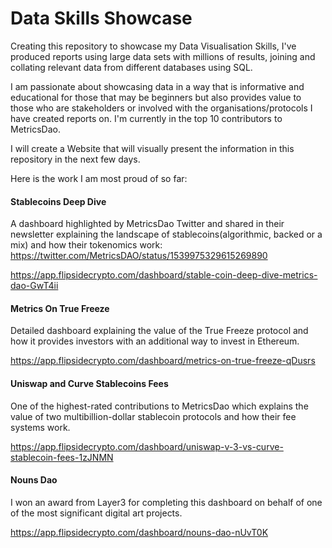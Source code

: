 <h1>Data Skills Showcase</h1>

Creating this repository to showcase my Data Visualisation Skills, I've produced reports using large data sets with millions of results, joining and collating relevant data from different databases using SQL.

I am passionate about showcasing data in a way that is informative and educational for those that may be beginners but also provides value to those who are stakeholders or involved with the organisations/protocols I have created reports on. I'm currently in the top 10 contributors to MetricsDao.

I will create a Website that will visually present the information in this repository in the next few days.

Here is the work I am most proud of so far:

<h4>Stablecoins Deep Dive</h4>

A dashboard highlighted by MetricsDao Twitter and shared in their newsletter explaining the landscape of stablecoins(algorithmic, backed or a mix) and how their tokenomics work: https://twitter.com/MetricsDAO/status/1539975329615269890 

https://app.flipsidecrypto.com/dashboard/stable-coin-deep-dive-metrics-dao-GwT4ii

<h4>Metrics On True Freeze</h4>

Detailed dashboard explaining the value of the True Freeze protocol and how it provides investors with an additional way to invest in Ethereum.

https://app.flipsidecrypto.com/dashboard/metrics-on-true-freeze-qDusrs

<h4>Uniswap and Curve Stablecoins Fees</h4>

One of the highest-rated contributions to MetricsDao which explains the value of two multibillion-dollar stablecoin protocols and how their fee systems work.

https://app.flipsidecrypto.com/dashboard/uniswap-v-3-vs-curve-stablecoin-fees-1zJNMN

<h4>Nouns Dao</h4> 

I won an award from Layer3 for completing this dashboard on behalf of one of the most significant digital art projects.

https://app.flipsidecrypto.com/dashboard/nouns-dao-nUvT0K


